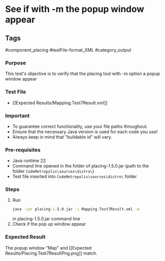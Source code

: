 # See if with -m the popup window appear

## Tags
#component_placing #testFile-format_XML #category_output

### Purpose
This test's objective is to verify that the placing tool with -m option a popup window appear

### Test File
- [[Expected Results/Mapping.Test7Result.xml]]

### Important
- To guarantee correct functionality, use your file paths throughout.  
- Ensure that the necessary Java version is used for each code you use!
- Always keep in mind that "buildable id" will vary.

### Pre-requisites
- Java runtime 22
- Command line opened in the folder of placing-1.5.0.jar (path to the folder `CodeMetropolis\sources\distro\`)
- Test file inserted into `CodeMetropolis\sources\distro\` folder

### Steps
1. Run
	```cmd
	java -jar placing-1.5.0.jar -i Mapping.Test7Result.xml -m
	```
	in placing-1.5.0.jar command line
2. Check if the pop up window appear

### Expected Result
The popup window "Map" and [[Expected Results/Placing.Test7ResultPng.png]] match.